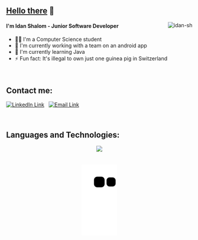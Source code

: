 ## [Hello there](https://www.youtube.com/watch?v=rEq1Z0bjdwc) 👋
 <!-- used languages -->
<img align="right" src="https://github-readme-stats.vercel.app/api/top-langs?username=idan-sh&show_icons=true&locale=en&layout=compact&bg_color=150d24&title_color=FFFFFF&text_color=FFFFFF&border_color=150d24" alt="idan-sh" />

####  I'm Idan Shalom - Junior Software Developer
- 👨‍🎓 I'm a Computer Science student 
- 🤖 I'm currently working with a team on an android app 
- 🌱 I'm currently learning Java
- ⚡️ Fun fact: It's illegal to own just one guinea pig in Switzerland 

<br>

## Contact me:
<p align="left">
  <a href="https://www.linkedin.com/in/idanxshalom/"><img alt="LinkedIn Link" width="45px" src="https://user-images.githubusercontent.com/104992892/223940207-75cc968e-3f13-4828-b371-896c848bd6d4.png" /></a> &nbsp;
  <a href="mailto:idan.sh2@icloud.com"><img alt="Email Link" width="45px" src="https://user-images.githubusercontent.com/104992892/223945350-dea569fa-1854-4801-b741-b6ee5223bcab.png" /></a>
</p>
<br>

## Languages and Technologies:
<!-- stack icons -->
<p align="center">
  <a href="https://skillicons.dev">
    <img src="https://skillicons.dev/icons?i=c,cpp,java,py,spring,flask,linux,bash,postman,git,docker,github,cmake,firebase,idea,vscode&perline=16" />
  </a>
</p>

<br>

<!--- snake -->
<div align="center">
   <a href="https://github.com/Idan-sh"> <img src="https://github.com/idan-sh/idan-sh/blob/output/github-contribution-grid-snake.svg" alt="snake" /></a>
</div>
